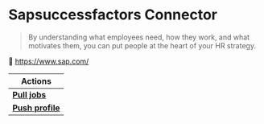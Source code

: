 
# Sapsuccessfactors Connector

> By understanding what employees need, how they work, and what motivates them, you can put people at the heart of your HR strategy.


🔗 https://www.sap.com/

| Actions |
| ------- |
| [**Pull jobs**](docs/pull_jobs.md) |
| [**Push profile**](docs/push_profile.md) |
